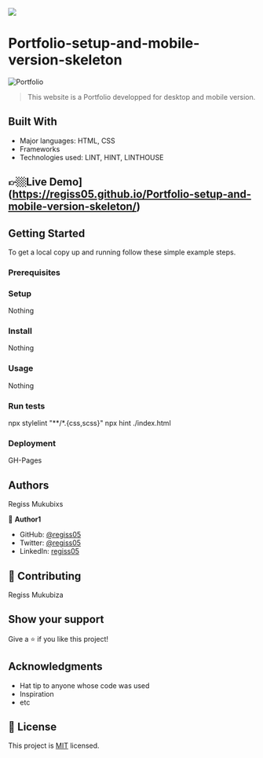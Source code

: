 ![](https://img.shields.io/badge/Microverse-blueviolet)

# Portfolio-setup-and-mobile-version-skeleton

![Portfolio](https://user-images.githubusercontent.com/38294716/154955357-0ee29e2a-7683-4ccd-b5f9-29c868f4dee2.png)


> This website is a Portfolio developped for desktop and mobile version.


## Built With

- Major languages: HTML, CSS
- Frameworks
- Technologies used: LINT, HINT, LINTHOUSE

## 👉🏼Live Demo](https://regiss05.github.io/Portfolio-setup-and-mobile-version-skeleton/)

## Getting Started

To get a local copy up and running follow these simple example steps.

### Prerequisites

### Setup
Nothing

### Install
Nothing

### Usage
Nothing

### Run tests
npx stylelint "**/*.{css,scss}"
npx hint ./index.html 

### Deployment
GH-Pages

## Authors
Regiss Mukubixs

👤 **Author1**

- GitHub: [@regiss05](https://github.com/Regiss05)
- Twitter: [@regiss05](https://twitter.com/regissmukubiza)
- LinkedIn: [regiss05](https://www.linkedin.com/in/regiss-mukubiza-1bab841b3/)

## 🤝 Contributing

Regiss Mukubiza

## Show your support

Give a ⭐️ if you like this project!

## Acknowledgments

- Hat tip to anyone whose code was used
- Inspiration
- etc

## 📝 License

This project is [MIT](./MIT.md) licensed.
